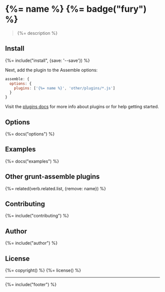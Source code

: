 # {%= name %} {%= badge("fury") %}

> {%= description %}

## Install
{%= include("install", {save: '--save'}) %}

Next, add the plugin to the Assemble options:

```js
assemble: {
  options: {
    plugins: ['{%= name %}', 'other/plugins/*.js']
  }
}
```
Visit the [plugins docs](http://assemble.io/plugins/) for more info about plugins or for help getting started.

## Options
{%= docs("options") %}

## Examples
{%= docs("examples") %}

## Other grunt-assemble plugins
{%= related(verb.related.list, {remove: name}) %}

## Contributing
{%= include("contributing") %}

## Author
{%= include("author") %}

## License
{%= copyright() %}
{%= license() %}

***

{%= include("footer") %}
